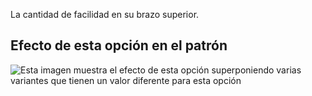 La cantidad de facilidad en su brazo superior.

## Efecto de esta opción en el patrón

![Esta imagen muestra el efecto de esta opción superponiendo varias variantes que tienen un valor diferente para esta opción](breanna_bicepsease_sample.svg "Efecto de esta opción en el patrón")
